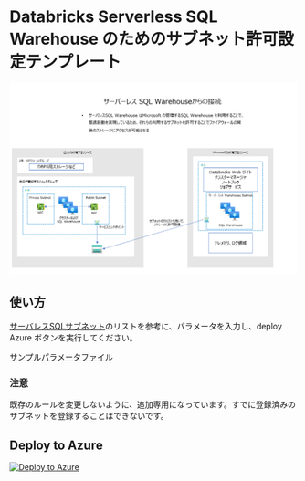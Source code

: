 # Databricks Serverless SQL Warehouse のためのサブネット許可設定テンプレート

![](.image/2023-03-03-13-21-20.png)

## 使い方

[サーバレスSQLサブネット](https://learn.microsoft.com/ja-jp/azure/databricks/resources/supported-regions#serverless-sql-subnets)のリストを参考に、パラメータを入力し、deploy Azure ボタンを実行してください。

[サンプルパラメータファイル](./infra/sample_parameters.json)

### 注意

既存のルールを変更しないように、追加専用になっています。すでに登録済みのサブネットを登録することはできないです。

## Deploy to Azure

[![Deploy to Azure](https://aka.ms/deploytoazurebutton)](https://portal.azure.com/#create/Microsoft.Template/uri/https%3A%2F%2Fraw.githubusercontent.com%2Fryoma-nagata%2Fregister-databricks-serverless-sql-subnet%2Fmain%2Finfra%2Fmain.json)